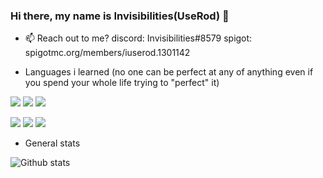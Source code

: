 ### Hi there, my name is Invisibilities(UseRod) 👋

- 📫 Reach out to me? 
        discord: Invisibilities#8579
        spigot: spigotmc.org/members/iuserod.1301142

- Languages i learned (no one can be perfect at any of anything even if you spend your whole life trying to "perfect" it)


<img src="https://img.shields.io/badge/-JAVA-007396?logo=java&logoColor=fff"> <img src="https://img.shields.io/badge/-PYTHON-3776AB?logo=python&logoColor=fff"> <img src="https://img.shields.io/badge/-KOTLIN-7F52FF?logo=kotlin&logoColor=fff">

<img src="https://img.shields.io/badge/-HTML5-E34F26?logo=html5&logoColor=fff"> <img src="https://img.shields.io/badge/-CSS3-1572B6?logo=css3&logoColor=fff"> <img src="https://img.shields.io/badge/-JAVASCRIPT-F7DF1E?logo=javascript&logoColor=fff">

- General stats

![Github stats](https://github-readme-stats.vercel.app/api?username=iInvisibilities&show_icons=true&theme=dark)
